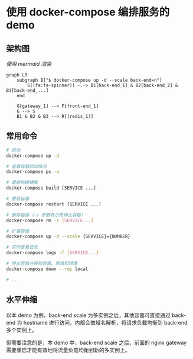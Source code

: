 # 使用 docker-compose 编排服务的 demo

## 架构图

*使用 mermaid 渲染*

```mermaid
graph LR
    subgraph B["$ docker-compose up -d --scale back-end=n"]
        S((fa:fa-spinner)) -.-> B1[back-end_1] & B2[back-end_2] & B3[back-end_...]
    end

    G[gateway_1] --> F[front-end_1]
    G --> S
    B1 & B2 & B3 --> R[(redis_1)]
```

## 常用命令

```bash
# 启动
docker-compose up -d

# 查看容器启动情况
docker-compose ps -a

# 重新构建镜像
docker-compose build [SERVICE ...]

# 重启容器
docker-compose restart [SERVICE ...]

# 删除容器（-s 参数表示先停止容器）
docker-compose rm -s [SERVICE...]

# 扩展容器
docker-compose up -d --scale {SERVICE}={NUMBER}

# 实时查看日志
docker-compose logs -f [SERVICE...]

# 停止容器并移除容器、网络和镜像
docker-compose down --rmi local

# ...
```

## 水平伸缩

以本 demo 为例，back-end scale 为多实例之后，其他容器可直接通过 back-end 为 hostname 进行访问，内部会做域名解析，将请求负载均衡到 back-end 多个实例上。

但需要注意的是，本 demo 中，back-end scale 之后，前面的 nginx gateway 需要重启才能有效地将流量负载均衡到新的多实例上。
